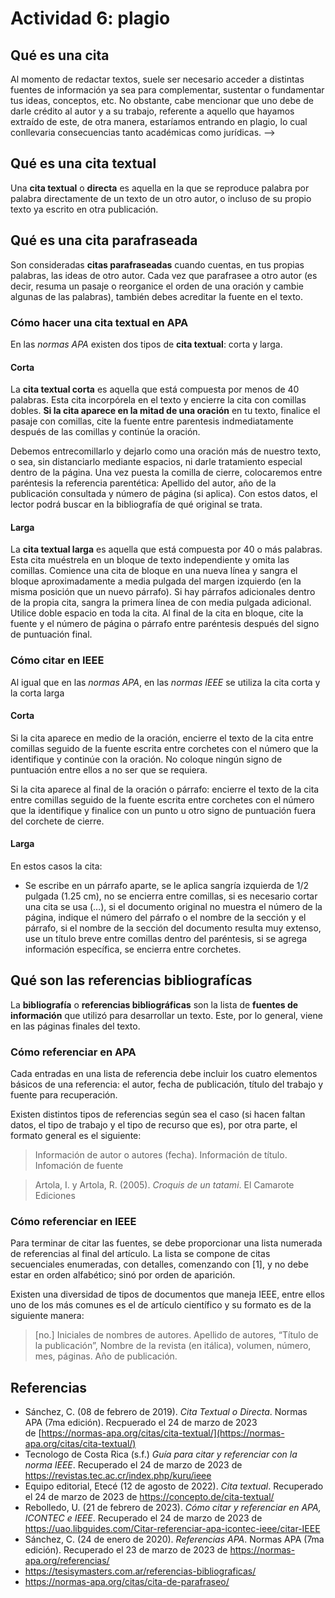 # Actividad 6: plagio

## Qué es una cita

Al momento de redactar textos, suele ser necesario acceder a distintas fuentes de información ya sea para complementar, sustentar o fundamentar tus ideas, conceptos, etc. No obstante, cabe mencionar que uno debe de darle crédito al autor y a su trabajo, referente a aquello que hayamos extraído de este, de otra manera, estaríamos entrando en plagio, lo cual conllevaria consecuencias tanto académicas como jurídicas.  -->

## Qué es una cita textual

Una **cita textual** o **directa** es aquella en la que se reproduce palabra por palabra directamente de un texto de un otro autor, o incluso de su propio texto ya escrito en otra publicación.

## Qué es una cita parafraseada

Son consideradas **citas parafraseadas** cuando cuentas, en tus propias palabras, las ideas de otro autor. Cada vez que parafrasee a otro autor (es decir, resuma un pasaje o reorganice el orden de una oración y cambie algunas de las palabras), también debes acreditar la fuente en el texto.

### Cómo hacer una cita textual en APA

En las *normas APA* existen dos tipos de **cita textual**: corta y larga. 

#### Corta

La **cita textual corta** es aquella que está compuesta por menos de 40 palabras. Esta cita incorpórela en el texto y encierre la cita con comillas dobles. **Si la cita aparece en la mitad de una oración** en tu texto, finalice el pasaje con comillas, cite la fuente entre parentesis indmediatamente después de las comillas y continúe la oración.

Debemos entrecomillarlo y dejarlo como una oración más de nuestro texto, o sea, sin distanciarlo mediante espacios, ni darle tratamiento especial dentro de la página. Una vez puesta la comilla de cierre, colocaremos entre paréntesis la referencia parentética: Apellido del autor, año de la publicación consultada y número de página (si aplica). Con estos datos, el lector podrá buscar en la bibliografía de qué original se trata.

#### Larga

La **cita textual larga** es aquella que está compuesta por 40 o más palabras. Esta cita muéstrela en un bloque de texto independiente y omita las comillas. Comience una cita de bloque en una nueva línea y sangra el bloque aproximadamente a media pulgada del margen izquierdo (en la misma posición que un nuevo párrafo). Si hay párrafos adicionales dentro de la propia cita, sangra la primera línea de con media pulgada adicional. Utilice doble espacio en toda la cita. Al final de la cita en bloque, cite la fuente y el número de página o párrafo entre paréntesis después del signo de puntuación final.

### Cómo citar en IEEE

Al igual que en las *normas APA*, en las *normas IEEE* se utiliza la cita corta y la corta larga

#### Corta

Si la cita aparece en medio de la oración, encierre el texto de la cita entre comillas seguido de la fuente escrita entre corchetes con el número que la identifique y continúe con la oración. No coloque ningún signo de puntuación entre ellos a no ser que se requiera.

Si la cita aparece al final de la oración o párrafo: encierre el texto de la cita entre comillas seguido de la fuente escrita entre corchetes con el número que la identifique y finalice con un punto u otro signo de puntuación fuera del corchete de cierre.

#### Larga

En estos casos la cita:

-   Se escribe en un párrafo aparte, se le aplica sangría izquierda de 1/2 pulgada (1.25 cm), no se encierra entre comillas, si es necesario cortar una cita se usa (…), si el documento original no muestra el número de la página, indique el número del párrafo o el nombre de la sección y el párrafo, si el nombre de la sección del documento resulta muy extenso, use un título breve entre comillas dentro del paréntesis, si se agrega información específica, se encierra entre corchetes.

## Qué son las referencias bibliografícas

La **bibliografía** o **referencias bibliográficas** son la lista de **fuentes de información** que utilizó para desarrollar un texto. Este, por lo general, viene en las páginas finales del texto.

### Cómo referenciar en APA

Cada entradas en una lista de referencia debe incluir los cuatro elementos básicos de una referencia: el autor, fecha de publicación, título del trabajo y fuente para recuperación.

Existen distintos tipos de referencias según sea el caso (si hacen faltan datos, el tipo de trabajo y el tipo de recurso que es), por otra parte, el formato general es el siguiente:

> Información de autor o autores (fecha). Información de título. Infomación de fuente  

> Artola, I. y Artola, R. (2005). _Croquis de un tatami_. El Camarote Ediciones

<!--
> Primer apellido del autor, inicial del primer nombre del autor, Primer apellido de segundo autor... (hasta `n` autores) (fecha). _Título del recurso_. Información de la fuente.-->


### Cómo referenciar en IEEE

<div style="page-break-after: always;"></div>
Para terminar de citar las fuentes, se debe proporcionar una lista numerada de referencias al final del artículo. La lista se compone de citas secuenciales enumeradas, con detalles, comenzando con [1], y no debe estar en orden alfabético; sinó por orden de aparición.

Existen una diversidad de tipos de documentos que maneja IEEE, entre ellos uno de los más comunes es el de artículo científico y su formato es de la siguiente manera:

>[no.] Iniciales de nombres de autores. Apellido de autores, “Título de la publicación”, Nombre de la revista (en itálica), volumen, número, mes, páginas. Año de publicación.

<!--_Formato de página_  

• Coloque las referencias a la izquierda  
• Entradas de un solo espacio, doble espacio entre referencias  
• Coloque el número de entrada en el margen izquierdo, encierre entre paréntesis.  
• Sangría el texto de las entradas.-->

## Referencias

- Sánchez, C. (08 de febrero de 2019). _Cita Textual o Directa_. Normas APA (7ma edición). Recpuerado el 24 de marzo de 2023 de [https://normas-apa.org/citas/cita-textual/](https://normas-apa.org/citas/cita-textual/)
- Tecnologo de Costa Rica (s.f.) _Guía para citar y referenciar con la norma IEEE_. Recuperado el 24 de marzo de 2023 de https://revistas.tec.ac.cr/index.php/kuru/ieee
- Equipo editorial, Etecé (12 de agosto de 2022). _Cita textual_. Recuperado el 24 de marzo de 2023 de https://concepto.de/cita-textual/
- Rebolledo, U. (21 de febrero de 2023). _Cómo citar y referenciar en APA, ICONTEC e IEEE_. Recuperado el 24 de marzo de 2023 de https://uao.libguides.com/Citar-referenciar-apa-icontec-ieee/citar-IEEE
- Sánchez, C. (24 de enero de 2020). _Referencias APA_. Normas APA (7ma edición). Recuperado el 23 de marzo de 2023 de https://normas-apa.org/referencias/
- https://tesisymasters.com.ar/referencias-bibliograficas/
- https://normas-apa.org/citas/cita-de-parafraseo/